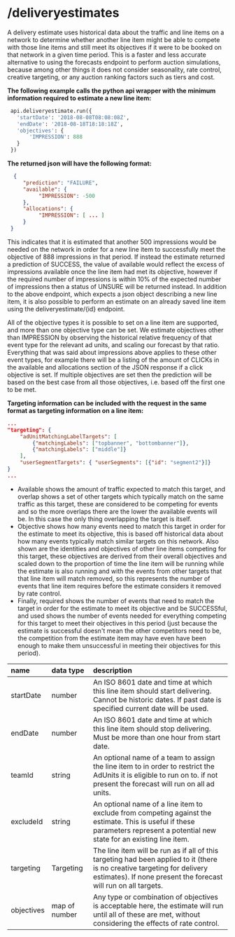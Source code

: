 # /deliveryestimates

A delivery estimate uses historical data about the traffic and line items on a network to determine whether another line item might be able to compete with those line items and still meet its objectives if it were to be booked on that network in a given time period. This is a faster and less accurate alternative to using the forecasts endpoint to perform auction simulations, because among other things it does not consider seasonality, rate control, creative targeting, or any auction ranking factors such as tiers and cost.

**The following example calls the python api wrapper with the minimum information required to estimate a new line item:**

```python
 api.deliveryestimate.run({
   'startDate': '2018-08-08T08:08:08Z',
   'endDate': '2018-08-18T18:18:18Z',
   'objectives': {
       'IMPRESSION': 888
   }
 })
```

**The returned json will have the following format:**

```json
  {
     "prediction": "FAILURE",
     "available": {
          "IMPRESSION": -500
     },
     "allocations": {
          "IMPRESSION": [ ... ]
     }
 }
```

This indicates that it is estimated that another 500 impressions would be needed on the network in order for a new line item to successfully meet the objective of 888 impressions in that period. If instead the estimate returned a prediction of SUCCESS, the value of available would reflect the excess of impressions available once the line item had met its objective, however if the required number of impressions is within 10% of the expected number of impressions then a status of UNSURE will be returned instead. In addition to the above endpoint, which expects a json object describing a new line item, it is also possible to perform an estimate on an already saved line item using the deliveryestimate/{id} endpoint.

All of the objective types it is possible to set on a line item are supported, and more than one objective type can be set. We estimate objectives other than IMPRESSION by observing the historical relative frequency of that event type for the relevant ad units, and scaling our forecast by that ratio. Everything that was said about impressions above applies to these other event types, for example there will be a listing of the amount of CLICKs in the available and allocations section of the JSON response if a click objective is set. If multiple objectives are set then the prediction will be based on the best case from all those objectives, i.e. based off the first one to be met.

**Targeting information can be included with the request in the same format as targeting information on a line item:**

```json
...
"targeting": {
    "adUnitMatchingLabelTargets": [
        {"matchingLabels": ["topbanner", "bottombanner"]}, 
        {"matchingLabels": ["middle"]}
    ],
    "userSegmentTargets": { "userSegments": [{"id": "segment2"}]}
}
...
```

* Available shows the amount of traffic expected to match this target, and overlap shows a set of other targets which typically match on the same traffic as this target, these are considered to be competing for events and so the more overlaps there are the lower the available events will be. In this case the only thing overlapping the target is itself.
* Objective shows how many events need to match this target in order for the estimate to meet its objective, this is based off historical data about how many events typically match similar targets on this network. Also shown are the identities and objectives of other line items competing for this target, these objectives are derived from their overall objectives and scaled down to the proportion of time the line item will be running while the estimate is also running and with the events from other targets that that line item will match removed, so this represents the number of events that line item requires before the estimate considers it removed by rate control.
* Finally, required shows the number of events that need to match the target in order for the estimate to meet its objective and be SUCCESSful, and used shows the number of events needed for everything competing for this target to meet their objectives in this period \(just because the estimate is successful doesn't mean the other competitors need to be, the competition from the estimate item may have even have been enough to make them unsuccessful in meeting their objectives for this period\).

| name | data type | description |
| :--- | :--- | :--- |
| startDate | number | An ISO 8601 date and time at which this line item should start delivering. Cannot be historic dates. If past date is specified current date will be used. |
| endDate | number | An ISO 8601 date and time at which this line item should stop delivering. Must be more than one hour from start date. |
| teamId | string | An optional name of a team to assign the line item to in order to restrict the AdUnits it is eligible to run on to. if not present the forecast will run on all ad units. |
| excludeId | string | An optional name of a line item to exclude from competing against the estimate. This is useful if these parameters represent a potential new state for an existing line item. |
| targeting | Targeting | The line item will be run as if all of this targeting had been applied to it \(there is no creative targeting for delivery estimates\). If none present the forecast will run on all targets. |
| objectives | map of number | Any type or combination of objectives is acceptable here, the estimate will run until all of these are met, without considering the effects of rate control. |


